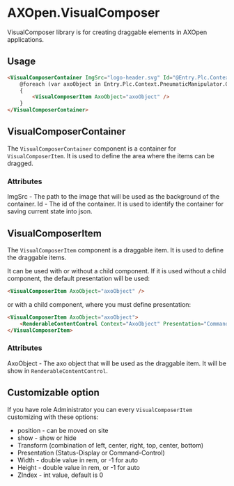 # AXOpen.VisualComposer

VisualComposer library is for creating draggable elements in AXOpen applications.

## Usage

~~~ HTML
<VisualComposerContainer ImgSrc="logo-header.svg" Id="@Entry.Plc.Context.PneumaticManipulator.HumanReadable">
    @foreach (var axoObject in Entry.Plc.Context.PneumaticManipulator.GetChildren().Flatten(p => p.GetChildren()).OfType<AXOpen.Core.AxoObject>())
    {
        <VisualComposerItem AxoObject="axoObject" />
    }
</VisualComposerContainer>
~~~

## VisualComposerContainer

The `VisualComposerContainer` component is a container for `VisualComposerItem`. It is used to define the area where the items can be dragged.

### Attributes

ImgSrc - The path to the image that will be used as the background of the container.
Id - The id of the container. It is used to identify the container for saving current state into json.

## VisualComposerItem

The `VisualComposerItem` component is a draggable item. It is used to define the draggable items.

It can be used with or without a child component. If it is used without a child component, the default presentation will be used:

~~~ HTML
<VisualComposerItem AxoObject="axoObject" />
~~~

or with a child component, where you must define presentation:

~~~ HTML
<VisualComposerItem AxoObject="axoObject">
    <RenderableContentControl Context="AxoObject" Presentation="Command" />
</VisualComposerItem>
~~~

### Attributes

AxoObject - The axo object that will be used as the draggable item. It will be show in `RenderableContentControl`.

## Customizable option

If you have role Administrator you can every `VisualComposerItem` customizing with these options:

- position - can be moved on site
- show - show or hide
- Transform (combination of left, center, right, top, center, bottom)
- Presentation (Status-Display or Command-Control)
- Width - double value in rem, or -1 for auto
- Height - double value in rem, or -1 for auto
- ZIndex - int value, default is 0
